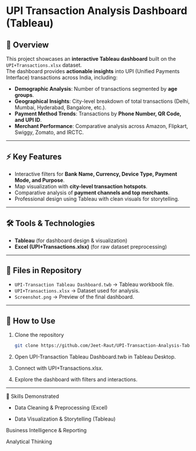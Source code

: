 # UPI Transaction Analysis Dashboard (Tableau)

## 📌 Overview
This project showcases an **interactive Tableau dashboard** built on the `UPI+Transactions.xlsx` dataset.  
The dashboard provides **actionable insights** into UPI (Unified Payments Interface) transactions across India, including:  
- **Demographic Analysis**: Number of transactions segmented by **age groups**.  
- **Geographical Insights**: City-level breakdown of total transactions (Delhi, Mumbai, Hyderabad, Bangalore, etc.).  
- **Payment Method Trends**: Transactions by **Phone Number, QR Code, and UPI ID**.  
- **Merchant Performance**: Comparative analysis across Amazon, Flipkart, Swiggy, Zomato, and IRCTC.  

---

## ⚡ Key Features
- Interactive filters for **Bank Name, Currency, Device Type, Payment Mode, and Purpose**.  
- Map visualization with **city-level transaction hotspots**.  
- Comparative analysis of **payment channels and top merchants**.  
- Professional design using Tableau with clean visuals for storytelling.  

---

## 🛠️ Tools & Technologies
- **Tableau** (for dashboard design & visualization)  
- **Excel (UPI+Transactions.xlsx)** (for raw dataset preprocessing)  

---

## 📂 Files in Repository
- `UPI-Transaction Tableau Dashboard.twb` → Tableau workbook file.  
- `UPI+Transactions.xlsx` → Dataset used for analysis.  
- `Screenshot.png` → Preview of the final dashboard.  

---

## 🚀 How to Use
1. Clone the repository  
   ```bash
   git clone https://github.com/Jeet-Raut/UPI-Transaction-Analysis-Tableau.git

2. Open UPI-Transaction Tableau Dashboard.twb in Tableau Desktop.

3. Connect with UPI+Transactions.xlsx.

4. Explore the dashboard with filters and interactions.

---

🎯 Skills Demonstrated

* Data Cleaning & Preprocessing (Excel)

* Data Visualization & Storytelling (Tableau)

Business Intelligence & Reporting

Analytical Thinking
